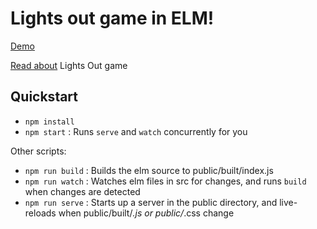 # Lights out game in ELM!

[Demo](https://girishso.github.io/elm-lights-out)

[Read about](https://en.wikipedia.org/wiki/Lights_Out_(game)) Lights Out game

## Quickstart

 - `npm install`
 - `npm start` : Runs `serve` and `watch` concurrently for you


Other scripts:

 - `npm run build` : Builds the elm source to public/built/index.js
 - `npm run watch` : Watches elm files in src for changes, and runs `build` when changes are detected
 - `npm run serve` : Starts up a server in the public directory, and live-reloads when public/built/*.js or public/*.css change
